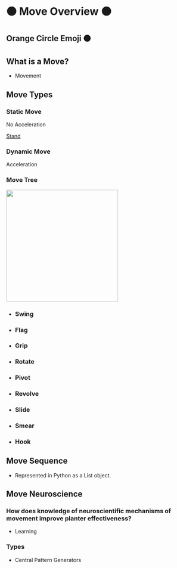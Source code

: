 # 🟠 <move>Move Overview </move>🟠

## Orange Circle Emoji 🟠

## What is a Move?

- Movement

## Move Types

### Static Move

No Acceleration

[Stand]()



### Dynamic Move

Acceleration


### Move Tree

<img width="300" height="300" src="/Placeholder_Tree.png" />

- ### Swing
- ### Flag
- ### Grip
- ### Rotate
- ### Pivot
- ### Revolve
- ### Slide

- ### Smear
- ### Hook


## Move Sequence

- Represented in Python as a List object.

## Move Neuroscience

### How does knowledge of neuroscientific mechanisms of movement improve planter effectiveness?

- Learning

### Types

- Central Pattern Generators

